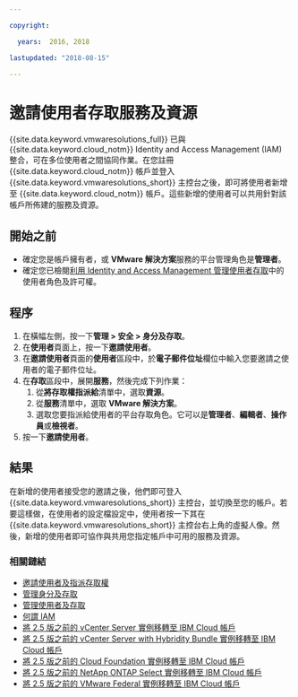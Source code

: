 ```yaml
---

copyright:

  years:  2016, 2018

lastupdated: "2018-08-15"

---
```


# 邀請使用者存取服務及資源

{{site.data.keyword.vmwaresolutions_full}} 已與 {{site.data.keyword.cloud_notm}} Identity and Access Management (IAM) 整合，可在多位使用者之間協同作業。在您註冊 {{site.data.keyword.cloud_notm}} 帳戶並登入 {{site.data.keyword.vmwaresolutions_short}} 主控台之後，即可將使用者新增至 {{site.data.keyword.cloud_notm}} 帳戶。這些新增的使用者可以共用針對該帳戶所佈建的服務及資源。

## 開始之前

* 確定您是帳戶擁有者，或 **VMware 解決方案**服務的平台管理角色是**管理者**。
* 確定您已檢閱[利用 Identity and Access Management 管理使用者存取](iam.html)中的使用者角色及許可權。

## 程序

1. 在橫幅左側，按一下**管理 > 安全 > 身分及存取**。
2. 在**使用者**頁面上，按一下**邀請使用者**。
3. 在**邀請使用者**頁面的**使用者**區段中，於**電子郵件位址**欄位中輸入您要邀請之使用者的電子郵件位址。
4. 在**存取**區段中，展開**服務**，然後完成下列作業：
   1. 從**將存取權指派給**清單中，選取**資源**。
   2. 從**服務**清單中，選取 **VMware 解決方案**。
   3. 選取您要指派給使用者的平台存取角色。它可以是**管理者**、**編輯者**、**操作員**或**檢視者**。
5. 按一下**邀請使用者**。

## 結果

在新增的使用者接受您的邀請之後，他們即可登入 {{site.data.keyword.vmwaresolutions_short}} 主控台，並切換至您的帳戶。若要這樣做，在使用者的設定檔設定中，使用者按一下其在 {{site.data.keyword.vmwaresolutions_short}} 主控台右上角的虛擬人像。然後，新增的使用者即可協作與共用您指定帳戶中可用的服務及資源。

### 相關鏈結

* [邀請使用者及指派存取權](../../../iam/iamuserinv.html)
* [管理身分及存取](../../../iam/quickstart.html)
* [管理使用者及存取](../../../iam/iamusermanage.html)
* [何謂 IAM](../../../iam/index.html)
* [將 2.5 版之前的 vCenter Server 實例移轉至 IBM Cloud 帳戶](../vcenter/vc_addinstancetousraccount.html)
* [將 2.5 版之前的 vCenter Server with Hybridity Bundle 實例移轉至 IBM Cloud 帳戶](../vcenter/vc_hybrid_addinstancetousraccount.html)
* [將 2.5 版之前的 Cloud Foundation 實例移轉至 IBM Cloud 帳戶](../sddc/sd_addinstancetousraccount.html)
* [將 2.5 版之前的 NetApp ONTAP Select 實例移轉至 IBM Cloud 帳戶](../netapp/np_addinstancetousraccount.html)
* [將 2.5 版之前的 VMware Federal 實例移轉至 IBM Cloud 帳戶](../vcenter/vc_fed_addinstancetousraccount.html)
